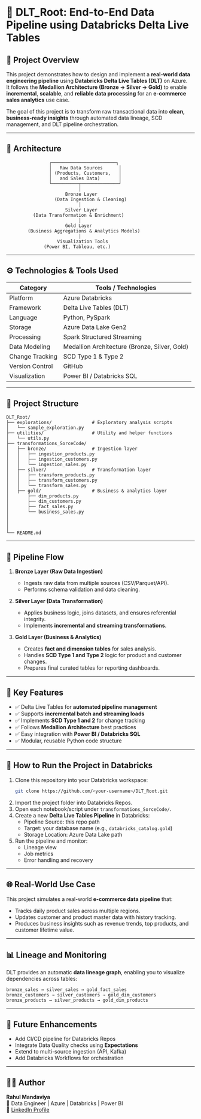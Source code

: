 # 🧠 DLT_Root: End-to-End Data Pipeline using Databricks Delta Live Tables

## 🚀 Project Overview
This project demonstrates how to design and implement a **real-world data engineering pipeline** using **Databricks Delta Live Tables (DLT)** on Azure.  
It follows the **Medallion Architecture (Bronze → Silver → Gold)** to enable **incremental**, **scalable**, and **reliable data processing** for an **e-commerce sales analytics** use case.

The goal of this project is to transform raw transactional data into **clean, business-ready insights** through automated data lineage, SCD management, and DLT pipeline orchestration.

---

## 🧩 Architecture
```
                ┌────────────────────────┐
                │   Raw Data Sources      │
                │ (Products, Customers,   │
                │   and Sales Data)       │
                └──────────┬──────────────┘
                           │
                      Bronze Layer
                  (Data Ingestion & Cleaning)
                           │
                      Silver Layer
          (Data Transformation & Enrichment)
                           │
                      Gold Layer
        (Business Aggregations & Analytics Models)
                           │
                   Visualization Tools
              (Power BI, Tableau, etc.)
```

---

## ⚙️ Technologies & Tools Used
| Category | Tools / Technologies |
|-----------|----------------------|
| Platform | Azure Databricks |
| Framework | Delta Live Tables (DLT) |
| Language | Python, PySpark |
| Storage | Azure Data Lake Gen2 |
| Processing | Spark Structured Streaming |
| Data Modeling | Medallion Architecture (Bronze, Silver, Gold) |
| Change Tracking | SCD Type 1 & Type 2 |
| Version Control | GitHub |
| Visualization | Power BI / Databricks SQL |

---

## 📂 Project Structure
```
DLT_Root/
├── explorations/               # Exploratory analysis scripts
│   └── sample_exploration.py
├── utilities/                  # Utility and helper functions
│   └── utils.py
├── transformations_SorceCode/
│   ├── bronze/                 # Ingestion layer
│   │   ├── ingestion_products.py
│   │   ├── ingestion_customers.py
│   │   └── ingestion_sales.py
│   ├── silver/                 # Transformation layer
│   │   ├── transform_products.py
│   │   ├── transform_customers.py
│   │   └── transform_sales.py
│   ├── gold/                   # Business & analytics layer
│       ├── dim_products.py
│       ├── dim_customers.py
│       ├── fact_sales.py
│       └── business_sales.py
│                    
│        
│     
└── README.md
```

---

## 🔁 Pipeline Flow
1. **Bronze Layer (Raw Data Ingestion)**  
   - Ingests raw data from multiple sources (CSV/Parquet/API).  
   - Performs schema validation and data cleaning.  

2. **Silver Layer (Data Transformation)**  
   - Applies business logic, joins datasets, and ensures referential integrity.  
   - Implements **incremental and streaming transformations**.  

3. **Gold Layer (Business & Analytics)**  
   - Creates **fact and dimension tables** for sales analysis.  
   - Handles **SCD Type 1 and Type 2** logic for product and customer changes.  
   - Prepares final curated tables for reporting dashboards.  

---

## 🧱 Key Features
- ✅ Delta Live Tables for **automated pipeline management**
- ✅ Supports **incremental batch and streaming loads**
- ✅ Implements **SCD Type 1 and 2** for change tracking
- ✅ Follows **Medallion Architecture** best practices
- ✅ Easy integration with **Power BI / Databricks SQL**
- ✅ Modular, reusable Python code structure

---

## 🧪 How to Run the Project in Databricks
1. Clone this repository into your Databricks workspace:
   ```bash
   git clone https://github.com/<your-username>/DLT_Root.git
   ```
2. Import the project folder into Databricks Repos.  
3. Open each notebook/script under `transformations_SorceCode/`.  
4. Create a new **Delta Live Tables Pipeline** in Databricks:
   - Pipeline Source: this repo path  
   - Target: your database name (e.g., `databricks_catalog.gold`)  
   - Storage Location: Azure Data Lake path  
5. Run the pipeline and monitor:
   - Lineage view  
   - Job metrics  
   - Error handling and recovery  

---

## 🌐 Real-World Use Case
This project simulates a real-world **e-commerce data pipeline** that:
- Tracks daily product sales across multiple regions.  
- Updates customer and product master data with history tracking.  
- Produces business insights such as revenue trends, top products, and customer lifetime value.  

---

## 📊 Lineage and Monitoring
DLT provides an automatic **data lineage graph**, enabling you to visualize dependencies across tables:
```
bronze_sales → silver_sales → gold_fact_sales
bronze_customers → silver_customers → gold_dim_customers
bronze_products → silver_products → gold_dim_products
```

---

## 🧰 Future Enhancements
- Add CI/CD pipeline for Databricks Repos  
- Integrate Data Quality checks using **Expectations**  
- Extend to multi-source ingestion (API, Kafka)  
- Add Databricks Workflows for orchestration  

---

## 👨‍💻 Author
**Rahul Mandaviya**  
📍 Data Engineer | Azure | Databricks | Power BI  
🔗 [LinkedIn Profile](https://www.linkedin.com/in/rahul-mandaviya/)
